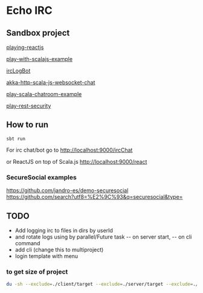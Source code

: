 
# Echo IRC

## Sandbox project
[playing-reactjs](https://github.com/knoldus/playing-reactjs)

[play-with-scalajs-example](https://github.com/vmunier/play-with-scalajs-example/)

[ircLogBot](https://github.com/Jiri-Kremser/ircLogBot)

[akka-http-scala-js-websocket-chat](https://github.com/jrudolph/akka-http-scala-js-websocket-chat)

[play-scala-chatroom-example](https://github.com/playframework/play-scala-chatroom-example)

[play-rest-security](https://github.com/jamesward/play-rest-security)

## How to run

```
sbt run
```

For irc chat/bot go to [http://localhost:9000/ircChat](http://localhost:9000/ircChat)

or ReactJS on top of Scala.js [http://localhost:9000/react](http://localhost:9000/react)

### SecureSocial examples
https://github.com/jandro-es/demo-securesocial
https://github.com/search?utf8=%E2%9C%93&q=securesocial&type=

## TODO
- Add logging irc to files in dirs by userId
- and rotate logs using by parallel/Future task 
-- on server start, 
-- on cli command
- add cli (change this to multiproject)
- login template with menu

### to get size of project
```bash
du -sh --exclude=./client/target --exclude=./server/target --exclude=./target --exclude=./shared/.js --exclude=./shared/.jvm --exclude=./project/target --exclude=./project/project --exclude=./.idea --exclude=./server/public/images --exclude=./server/public/javascripts/flot ./
```

